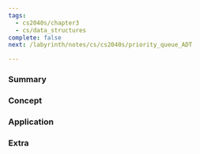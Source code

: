 ```yaml
---
tags:
  - cs2040s/chapter3
  - cs/data_structures
complete: false
next: /labyrinth/notes/cs/cs2040s/priority_queue_ADT

---
```

### Summary

### Concept

### Application

### Extra
